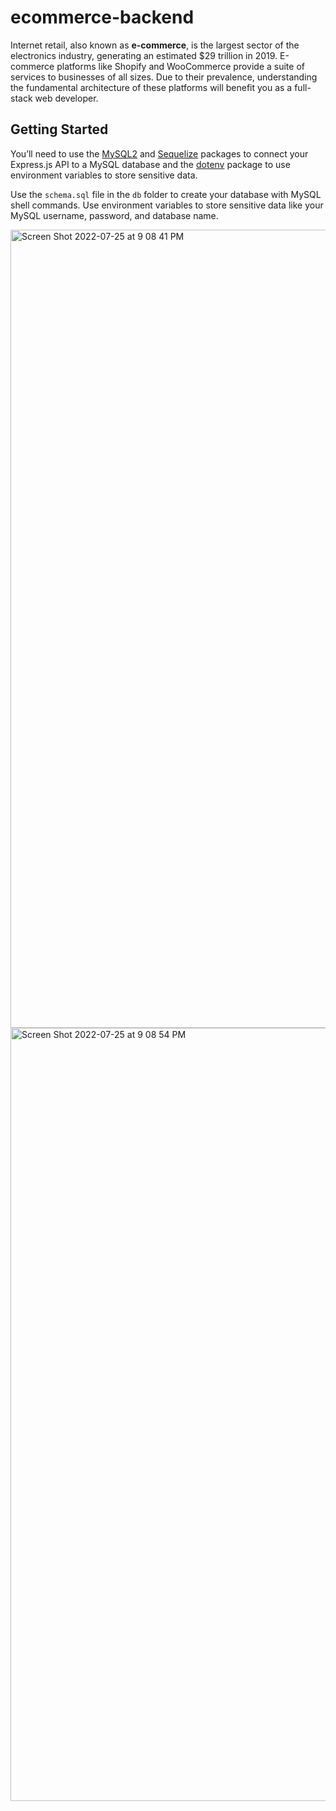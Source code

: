 # ecommerce-backend

Internet retail, also known as **e-commerce**, is the largest sector of the electronics industry, generating an estimated $29 trillion in 2019. E-commerce platforms like Shopify and WooCommerce provide a suite of services to businesses of all sizes. Due to their prevalence, understanding the fundamental architecture of these platforms will benefit you as a full-stack web developer.


## Getting Started

You’ll need to use the [MySQL2](https://www.npmjs.com/package/mysql2) and [Sequelize](https://www.npmjs.com/package/sequelize) packages to connect your Express.js API to a MySQL database and the [dotenv](https://www.npmjs.com/package/dotenv) package to use environment variables to store sensitive data.

Use the `schema.sql` file in the `db` folder to create your database with MySQL shell commands. Use environment variables to store sensitive data like your MySQL username, password, and database name.

<img width="1277" alt="Screen Shot 2022-07-25 at 9 08 41 PM" src="https://user-images.githubusercontent.com/104739343/180901307-bf005e4e-54b9-40fd-9146-69316d85361d.png">
<img width="1237" alt="Screen Shot 2022-07-25 at 9 08 54 PM" src="https://user-images.githubusercontent.com/104739343/180901312-97515cb9-befb-4dbe-a6f4-ed832863efd7.png">
